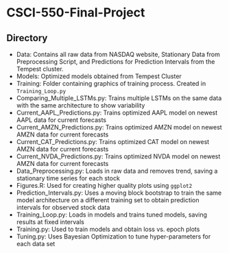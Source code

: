 # CSCI-550-Final-Project

## Directory
- Data: Contains all raw data from NASDAQ website, Stationary Data from Preprocessing Script, and Predictions for Prediction Intervals from the Tempest cluster.
- Models: Optimized models obtained from Tempest Cluster
- Training: Folder containing graphics of training process. Created in `Training_Loop.py`
- Comparing_Multiple_LSTMs.py: Trains multiple LSTMs on the same data with the same architecture to show variability
- Current_AAPL_Predictions.py: Trains optimized AAPL model on newest AAPL data for current forecasts
- Current_AMZN_Predictions.py: Trains optimized AMZN model on newest AMZN data for current forecasts
- Current_CAT_Predictions.py: Trains optimized CAT model on newest AMZN data for current forecasts
- Current_NVDA_Predictions.py: Trains optimized NVDA model on newest AMZN data for current forecasts
- Data_Preprocessing.py: Loads in raw data and removes trend, saving a stationary time series for each stock
- Figures.R: Used for creating higher quality plots using `ggplot2`
- Prediction_Intervals.py: Uses a moving block bootstrap to train the same model architecture on a different training set to obtain prediction intervals for observed stock data
- Training_Loop.py: Loads in models and trains tuned models, saving results at fixed intervals
- Training.py: Used to train models and obtain loss vs. epoch plots
- Tuning.py: Uses Bayesian Optimization to tune hyper-parameters for each data set